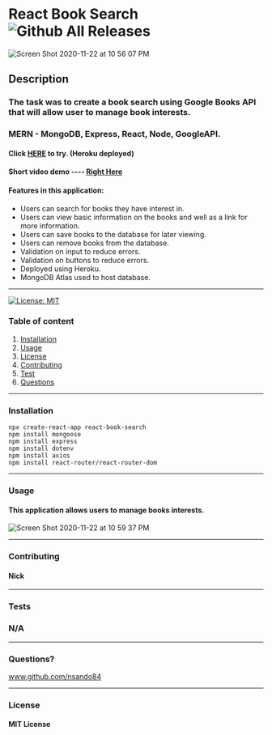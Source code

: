 # React Book Search   ![Github All Releases](https://img.shields.io/github/contributors/nsando84/react-book-search)   

![Screen Shot 2020-11-22 at 10 56 07 PM](https://user-images.githubusercontent.com/67135603/99935915-aecaf880-2d16-11eb-9a45-ab87f14418b4.png)









  ## **Description**

  

  ### The task was to create a book search using Google Books API that will allow user to manage book interests.
  
  ### MERN - MongoDB, Express, React, Node, GoogleAPI. 

 #### Click  [HERE](https://thereactbooksearch.herokuapp.com/)  to try. (Heroku deployed) 
 
 #### Short video demo ---- [Right Here](https://drive.google.com/file/d/1SxPSahNR8kFsLxe-rVxy432drINzdb7B/view)
 
  #### Features in this application:
  
  - Users can search for books they have interest in.
  - Users can view basic information on the books and well as a link for more information.
  - Users can save books to the database for later viewing.
  - Users can remove books from the database.
  - Validation on input to reduce errors.
  - Validation on buttons to reduce errors.
  - Deployed using Heroku.
  - MongoDB Atlas used to host database.
  
---

[![License: MIT](https://img.shields.io/badge/License-MIT-yellow.svg)](https://opensource.org/licenses/MIT)

  ### Table of content
  1. [Installation](#installation)
  2. [Usage](#usage)
  3. [License](#license)
  4. [Contributing](#contributing)
  5. [Test](#test)
  6. [Questions](#questions)

---

### **Installation**

    npx create-react-app react-book-search
    npm install mongoose
    npm install express
    npm install dotenv
    npm install axios
    npm install react-router/react-router-dom  

---

### **Usage**

#### This application allows users to manage books interests. 

![Screen Shot 2020-11-22 at 10 59 37 PM](https://user-images.githubusercontent.com/67135603/99935929-b8546080-2d16-11eb-99a2-36ec62f9cc48.png)





---

### **Contributing**

#### Nick

---

### **Tests**

### N/A

---

### **Questions?**

www.github.com/nsando84

---

### **License**

#### MIT License
